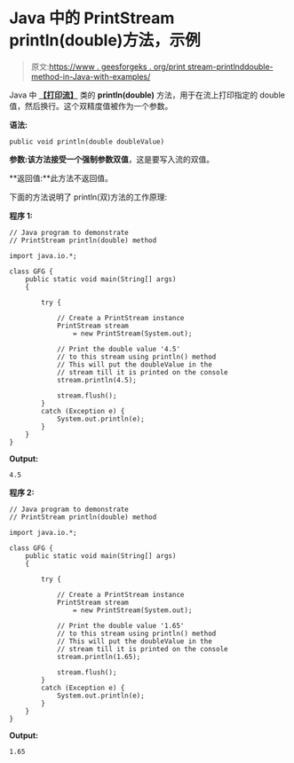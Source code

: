 # Java 中的 PrintStream println(double)方法，示例

> 原文:[https://www . geesforgeks . org/print stream-printlnddouble-method-in-Java-with-examples/](https://www.geeksforgeeks.org/printstream-printlndouble-method-in-java-with-examples/)

Java 中 **[【打印流】](https://www.geeksforgeeks.org/java-io-printstream-class-java-set-1/)** 类的 **println(double)** 方法，用于在流上打印指定的 double 值，然后换行。这个双精度值被作为一个参数。

**语法:**

```
public void println(double doubleValue)
```

**参数:**该方法接受一个强制参数**双值**，这是要写入流的双值。

**返回值:**此方法不返回值。

下面的方法说明了 println(双)方法的工作原理:

**程序 1:**

```
// Java program to demonstrate
// PrintStream println(double) method

import java.io.*;

class GFG {
    public static void main(String[] args)
    {

        try {

            // Create a PrintStream instance
            PrintStream stream
                = new PrintStream(System.out);

            // Print the double value '4.5'
            // to this stream using println() method
            // This will put the doubleValue in the
            // stream till it is printed on the console
            stream.println(4.5);

            stream.flush();
        }
        catch (Exception e) {
            System.out.println(e);
        }
    }
}
```

**Output:**

```
4.5

```

**程序 2:**

```
// Java program to demonstrate
// PrintStream println(double) method

import java.io.*;

class GFG {
    public static void main(String[] args)
    {

        try {

            // Create a PrintStream instance
            PrintStream stream
                = new PrintStream(System.out);

            // Print the double value '1.65'
            // to this stream using println() method
            // This will put the doubleValue in the
            // stream till it is printed on the console
            stream.println(1.65);

            stream.flush();
        }
        catch (Exception e) {
            System.out.println(e);
        }
    }
}
```

**Output:**

```
1.65

```